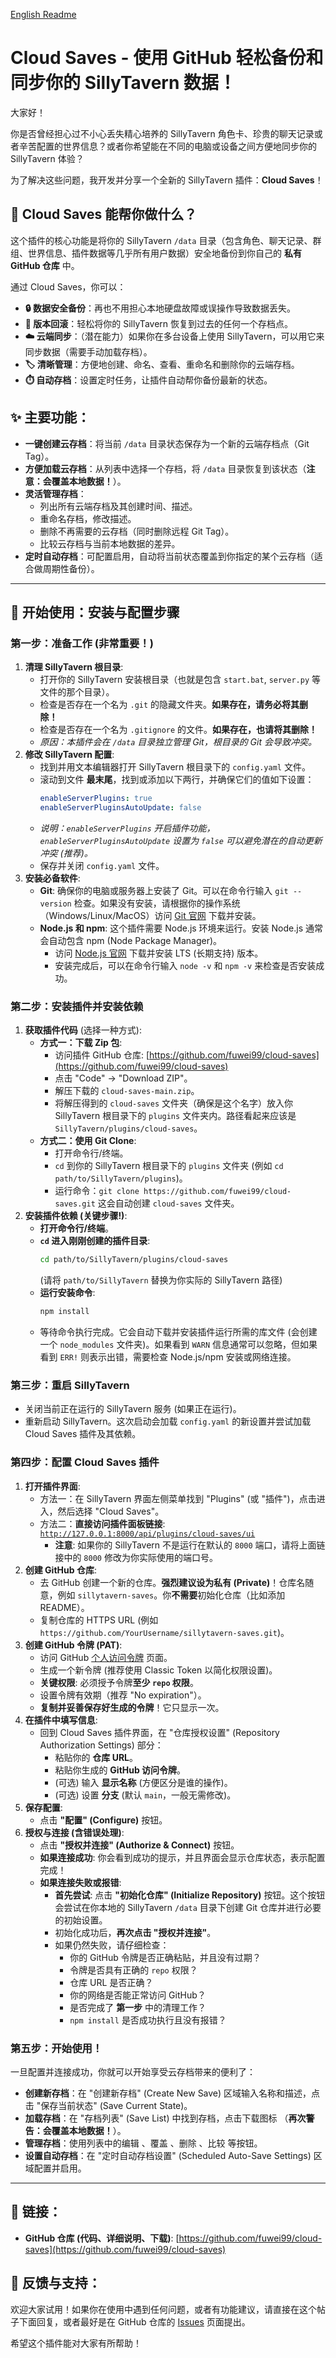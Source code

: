 [English Readme](./README.en.md)
# Cloud Saves - 使用 GitHub 轻松备份和同步你的 SillyTavern 数据！

大家好！

你是否曾经担心过不小心丢失精心培养的 SillyTavern 角色卡、珍贵的聊天记录或者辛苦配置的世界信息？或者你希望能在不同的电脑或设备之间方便地同步你的 SillyTavern 体验？

为了解决这些问题，我开发并分享一个全新的 SillyTavern 插件：**Cloud Saves**！

## 🌟 Cloud Saves 能帮你做什么？

这个插件的核心功能是将你的 SillyTavern `/data` 目录（包含角色、聊天记录、群组、世界信息、插件数据等几乎所有用户数据）安全地备份到你自己的 **私有 GitHub 仓库** 中。

通过 Cloud Saves，你可以：

*   **🔒 数据安全备份**：再也不用担心本地硬盘故障或误操作导致数据丢失。
*   **🔄 版本回滚**：轻松将你的 SillyTavern 恢复到过去的任何一个存档点。
*   **☁️ 云端同步**：（潜在能力）如果你在多台设备上使用 SillyTavern，可以用它来同步数据（需要手动加载存档）。
*   **🏷️ 清晰管理**：方便地创建、命名、查看、重命名和删除你的云端存档。
*   **⏱️ 自动存档**：设置定时任务，让插件自动帮你备份最新的状态。


## ✨ 主要功能：

*   **一键创建云存档**：将当前 `/data` 目录状态保存为一个新的云端存档点（Git Tag）。
*   **方便加载云存档**：从列表中选择一个存档，将 `/data` 目录恢复到该状态（**注意：会覆盖本地数据！**）。
*   **灵活管理存档**：
    *   列出所有云端存档及其创建时间、描述。
    *   重命名存档，修改描述。
    *   删除不再需要的云存档（同时删除远程 Git Tag）。
    *   比较云存档与当前本地数据的差异。
*   **定时自动存档**：可配置启用，自动将当前状态覆盖到你指定的某个云存档（适合做周期性备份）。

---

## 🚀 开始使用：安装与配置步骤

### 第一步：准备工作 (非常重要！)

1.  **清理 SillyTavern 根目录**:
    *   打开你的 SillyTavern 安装根目录（也就是包含 `start.bat`, `server.py` 等文件的那个目录）。
    *   检查是否存在一个名为 `.git` 的隐藏文件夹。**如果存在，请务必将其删除！**
    *   检查是否存在一个名为 `.gitignore` 的文件。**如果存在，也请将其删除！**
    *   *原因：本插件会在 `/data` 目录独立管理 Git，根目录的 Git 会导致冲突。*
2.  **修改 SillyTavern 配置**:
    *   找到并用文本编辑器打开 SillyTavern 根目录下的 `config.yaml` 文件。
    *   滚动到文件 **最末尾**，找到或添加以下两行，并确保它们的值如下设置：
        ```yaml
        enableServerPlugins: true
        enableServerPluginsAutoUpdate: false
        ```
    *   *说明：`enableServerPlugins` 开启插件功能，`enableServerPluginsAutoUpdate` 设置为 `false` 可以避免潜在的自动更新冲突 (推荐)。*
    *   保存并关闭 `config.yaml` 文件。
3.  **安装必备软件**:
    *   **Git**: 确保你的电脑或服务器上安装了 Git。可以在命令行输入 `git --version` 检查。如果没有安装，请根据你的操作系统（Windows/Linux/MacOS）访问 [Git 官网](https://git-scm.com/downloads) 下载并安装。
    *   **Node.js 和 npm**: 这个插件需要 Node.js 环境来运行。安装 Node.js 通常会自动包含 npm (Node Package Manager)。
        *   访问 [Node.js 官网](https://nodejs.org/) 下载并安装 LTS (长期支持) 版本。
        *   安装完成后，可以在命令行输入 `node -v` 和 `npm -v` 来检查是否安装成功。

### 第二步：安装插件并安装依赖

1.  **获取插件代码** (选择一种方式):
    *   **方式一：下载 Zip 包**:
        *   访问插件 GitHub 仓库: [https://github.com/fuwei99/cloud-saves](https://github.com/fuwei99/cloud-saves)
        *   点击 "Code" -> "Download ZIP"。
        *   解压下载的 `cloud-saves-main.zip`。
        *   将解压得到的 `cloud-saves` 文件夹（确保是这个名字）放入你 SillyTavern 根目录下的 `plugins` 文件夹内。路径看起来应该是 `SillyTavern/plugins/cloud-saves`。
    *   **方式二：使用 Git Clone**:
        *   打开命令行/终端。
        *   `cd` 到你的 SillyTavern 根目录下的 `plugins` 文件夹 (例如 `cd path/to/SillyTavern/plugins`)。
        *   运行命令：`git clone https://github.com/fuwei99/cloud-saves.git` 这会自动创建 `cloud-saves` 文件夹。
2.  **安装插件依赖 (关键步骤!)**:
    *   **打开命令行/终端**。
    *   **`cd` 进入刚刚创建的插件目录**:
        ```bash
        cd path/to/SillyTavern/plugins/cloud-saves
        ```
        (请将 `path/to/SillyTavern` 替换为你实际的 SillyTavern 路径)
    *   **运行安装命令**:
        ```bash
        npm install
        ```
    *   等待命令执行完成。它会自动下载并安装插件运行所需的库文件 (会创建一个 `node_modules` 文件夹)。如果看到 `WARN` 信息通常可以忽略，但如果看到 `ERR!` 则表示出错，需要检查 Node.js/npm 安装或网络连接。

### 第三步：重启 SillyTavern

*   关闭当前正在运行的 SillyTavern 服务 (如果正在运行)。
*   重新启动 SillyTavern。这次启动会加载 `config.yaml` 的新设置并尝试加载 Cloud Saves 插件及其依赖。

### 第四步：配置 Cloud Saves 插件

1.  **打开插件界面**:
    *   方法一：在 SillyTavern 界面左侧菜单找到 "Plugins" (或 "插件")，点击进入，然后选择 "Cloud Saves"。
    *   方法二：**直接访问插件面板链接**: [`http://127.0.0.1:8000/api/plugins/cloud-saves/ui`](http://127.0.0.1:8000/api/plugins/cloud-saves/ui)
        *   **注意**: 如果你的 SillyTavern 不是运行在默认的 `8000` 端口，请将上面链接中的 `8000` 修改为你实际使用的端口号。
2.  **创建 GitHub 仓库**:
    *   去 GitHub 创建一个新的仓库。**强烈建议设为私有 (Private)**！仓库名随意，例如 `sillytavern-saves`。你**不需要**初始化仓库（比如添加 README）。
    *   复制仓库的 HTTPS URL (例如 `https://github.com/YourUsername/sillytavern-saves.git`)。
3.  **创建 GitHub 令牌 (PAT)**:
    *   访问 GitHub [个人访问令牌](https://github.com/settings/tokens) 页面。
    *   生成一个新令牌 (推荐使用 Classic Token 以简化权限设置)。
    *   **关键权限**: 必须授予令牌**至少 `repo` 权限**。
    *   设置令牌有效期（推荐 "No expiration"）。
    *   **复制并妥善保存好生成的令牌**！它只显示一次。
4.  **在插件中填写信息**:
    *   回到 Cloud Saves 插件界面，在 "仓库授权设置" (Repository Authorization Settings) 部分：
        *   粘贴你的 **仓库 URL**。
        *   粘贴你生成的 **GitHub 访问令牌**。
        *   (可选) 输入 **显示名称** (方便区分是谁的操作)。
        *   (可选) 设置 **分支** (默认 `main`，一般无需修改)。
5.  **保存配置**:
    *   点击 **"配置" (Configure)** 按钮。
6.  **授权与连接 (含错误处理)**:
    *   点击 **"授权并连接" (Authorize & Connect)** 按钮。
    *   **如果连接成功**: 你会看到成功的提示，并且界面会显示仓库状态，表示配置完成！
    *   **如果连接失败或报错**:
        *   **首先尝试**: 点击 **"初始化仓库" (Initialize Repository)** 按钮。这个按钮会尝试在你本地的 SillyTavern `/data` 目录下创建 Git 仓库并进行必要的初始设置。
        *   初始化成功后，**再次点击 "授权并连接"**。
        *   如果仍然失败，请仔细检查：
            *   你的 GitHub 令牌是否正确粘贴，并且没有过期？
            *   令牌是否具有正确的 `repo` 权限？
            *   仓库 URL 是否正确？
            *   你的网络是否能正常访问 GitHub？
            *   是否完成了 **第一步** 中的清理工作？
            *   `npm install` 是否成功执行且没有报错？

### 第五步：开始使用！

一旦配置并连接成功，你就可以开始享受云存档带来的便利了：

*   **创建新存档**：在 "创建新存档" (Create New Save) 区域输入名称和描述，点击 "保存当前状态" (Save Current State)。
*   **加载存档**：在 "存档列表" (Save List) 中找到存档，点击下载图标 <i class="bi bi-cloud-download"></i>（**再次警告：会覆盖本地数据！**）。
*   **管理存档**：使用列表中的编辑 <i class="bi bi-pencil"></i>、覆盖 <i class="bi bi-upload"></i>、删除 <i class="bi bi-trash"></i>、比较 <i class="bi bi-file-diff"></i> 等按钮。
*   **设置自动存档**：在 "定时自动存档设置" (Scheduled Auto-Save Settings) 区域配置并启用。

---

## 🔗 链接：

*   **GitHub 仓库 (代码、详细说明、下载)**: [https://github.com/fuwei99/cloud-saves](https://github.com/fuwei99/cloud-saves)

## 💬 反馈与支持：

欢迎大家试用！如果你在使用中遇到任何问题，或者有功能建议，请直接在这个帖子下面回复，或者最好是在 GitHub 仓库的 [Issues](https://github.com/fuwei99/cloud-saves/issues) 页面提出。

希望这个插件能对大家有所帮助！
